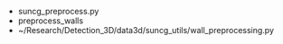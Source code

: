 * suncg_preprocess.py
* preprocess_walls
* ~/Research/Detection_3D/data3d/suncg_utils/wall_preprocessing.py
